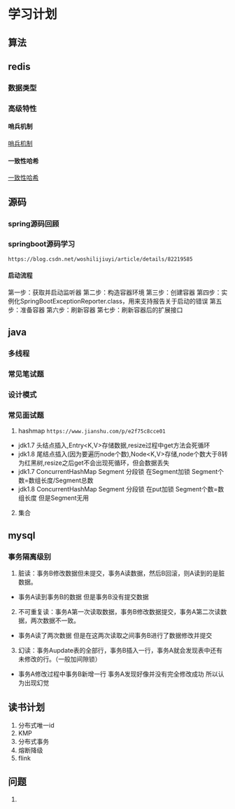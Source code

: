 # 学习计划

## 算法

## redis

### 数据类型

### 高级特性

#### 哨兵机制

[哨兵机制](https://www.cnblogs.com/bingshu/p/9776610.html)

#### 一致性哈希

[一致性哈希](https://blog.csdn.net/bntX2jSQfEHy7/article/details/79549368)

## 源码

### spring源码回顾

### springboot源码学习

`https://blog.csdn.net/woshilijiuyi/article/details/82219585`

#### 启动流程

第一步：获取并启动监听器
第二步：构造容器环境
第三步：创建容器
第四步：实例化SpringBootExceptionReporter.class，用来支持报告关于启动的错误
第五步：准备容器
第六步：刷新容器
第七步：刷新容器后的扩展接口

## java

### 多线程

### 常见笔试题

### 设计模式

### 常见面试题

1. hashmap
```https://www.jianshu.com/p/e2f75c8cce01```

* jdk1.7 头结点插入,Entry<K,V>存储数据,resize过程中get方法会死循环
* jdk1.8 尾结点插入(因为要遍历node个数),Node<K,V>存储,node个数大于8转为红黑树,resize之后get不会出现死循环，但会数据丢失
* jdk1.7 ConcurrentHashMap Segment 分段锁 在Segment加锁 Segment个数=数组长度/Segment总数
* jdk1.8 ConcurrentHashMap Segment 分段锁 在put加锁 Segment个数=数组长度 但是Segment无用

2. 集合

## mysql

### 事务隔离级别

1. 脏读：事务B修改数据但未提交，事务A读数据，然后B回滚，则A读到的是脏数据。
  * 事务A读到事务B的数据 但是事务B没有提交数据
2. 不可重复读：事务A第一次读取数据，事务B修改数据提交，事务A第二次读数据，两次数据不一致。
  * 事务A读了两次数据 但是在这两次读取之间事务B进行了数据修改并提交
3. 幻读：事务Aupdate表的全部行，事务B插入一行，事务A就会发现表中还有未修改的行。（一般加间隙锁）
  * 事务A修改过程中事务B新增一行 事务A发现好像并没有完全修改成功 所以认为出现幻觉

## 读书计划

1. 分布式唯一id
2. KMP
3. 分布式事务
4. 熔断降级
5. flink

## 问题

1. 
